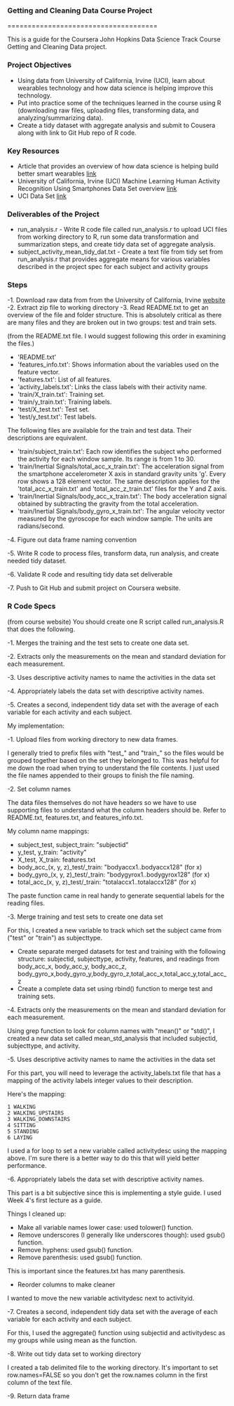 ### Getting and Cleaning Data Course Project

=====================================

This is a guide for the Coursera John Hopkins Data Science Track Course Getting and Cleaning Data project.  


### Project Objectives

* Using data from University of California, Irvine (UCI), learn about wearables technology and how data science is helping improve this technology.
* Put into practice some of the techniques learned in the course using R (downloading raw files, uploading files, transforming data, and analyzing/summarizing data).
* Create a tidy dataset with aggregate analysis and submit to Cousera along with link to Git Hub repo of R code.


### Key Resources

* Article that provides an overview of how data science is helping build better smart wearables [link](http://www.insideactivitytracking.com/data-science-activity-tracking-and-the-battle-for-the-worlds-top-sports-brand/)
* University of California, Irvine (UCI) Machine Learning Human Activity Recognition Using Smartphones Data Set overview [link](http://archive.ics.uci.edu/ml/datasets/Human+Activity+Recognition+Using+Smartphones)
* UCI Data Set [link](https://d396qusza40orc.cloudfront.net/getdata%2Fprojectfiles%2FUCI%20HAR%20Dataset.zip)


### Deliverables of the Project

* run_analysis.r - Write R code file called run_analysis.r to upload UCI files from working directory to R, run some data transformation and summarization steps, and create tidy data set of aggregate analysis. 
* subject_activity_mean_tidy_dat.txt - Create a text file from tidy set from run_analysis.r that provides aggregate means for various variables described in the project spec for each subject and activity groups


### Steps

-1. Download raw data from from the University of California, Irvine [website](http://archive.ics.uci.edu/ml/datasets/Human+Activity+Recognition+Using+Smartphones)
-2. Extract zip file to working directory
-3. Read README.txt to get an overview of the file and folder structure.  This is absolutely critical as there are many files and they are broken out in two groups: test and train sets.

(from the README.txt file.  I would suggest following this order in examining the files.)
* 'README.txt'
* 'features_info.txt': Shows information about the variables used on the feature vector.
* 'features.txt': List of all features.
* 'activity_labels.txt': Links the class labels with their activity name.
* 'train/X_train.txt': Training set.
* 'train/y_train.txt': Training labels.
* 'test/X_test.txt': Test set.
* 'test/y_test.txt': Test labels.

The following files are available for the train and test data. Their descriptions are equivalent. 

* 'train/subject_train.txt': Each row identifies the subject who performed the activity for each window sample. Its range is from 1 to 30. 
* 'train/Inertial Signals/total_acc_x_train.txt': The acceleration signal from the smartphone accelerometer X axis in standard gravity units 'g'. Every row shows a 128 element vector. The same description applies for the 'total_acc_x_train.txt' and 'total_acc_z_train.txt' files for the Y and Z axis. 
* 'train/Inertial Signals/body_acc_x_train.txt': The body acceleration signal obtained by subtracting the gravity from the total acceleration. 
* 'train/Inertial Signals/body_gyro_x_train.txt': The angular velocity vector measured by the gyroscope for each window sample. The units are radians/second. 

-4. Figure out data frame naming convention

-5. Write R code to process files, transform data, run analysis, and create needed tidy dataset.

-6. Validate R code and resulting tidy data set deliverable

-7. Push to Git Hub and submit project on Coursera website.


### R Code Specs

(from course website)
You should create one R script called run_analysis.R that does the following. 

-1. Merges the training and the test sets to create one data set.

-2. Extracts only the measurements on the mean and standard deviation for each measurement. 

-3. Uses descriptive activity names to name the activities in the data set

-4. Appropriately labels the data set with descriptive activity names. 

-5. Creates a second, independent tidy data set with the average of each variable for each activity and each subject. 

My implementation:

-1. Upload files from working directory to new data frames.

I generally tried to prefix files with "test_" and "train_" so the files would be grouped together based on the set they belonged to.  This was helpful for me down the road when trying to understand the file contents.  I just used the file names appended to their groups to finish the file naming.

-2. Set column names

The data files themselves do not have headers so we have to use supporting files to understand what the column headers should be.  Refer to README.txt, features.txt, and features_info.txt.

My column name mappings:
* subject_test, subject_train: "subjectid"
* y_test, y_train: "activity"
* X_test, X_train: features.txt
* body_acc_(x, y, z)_test/_train: "bodyaccx1..bodyaccx128" (for x)
* body_gyro_(x, y, z)_test/_train: "bodygyrox1..bodygyrox128" (for x)
* total_acc_(x, y, z)_test/_train: "totalaccx1..totalaccx128" (for x)

The paste function came in real handy to generate sequential labels for the reading files.

-3. Merge training and test sets to create one data set

For this, I created a new variable to track which set the subject came from ("test" or "train") as subjecttype.

* Create separate merged datasets for test and training with the following structure: subjectid, subjecttype, activity, features, and readings from body_acc_x, body_acc_y, body_acc_z, body_gyro_x,body_gyro_y,body_gyro_z,total_acc_x,total_acc_y,total_acc_z
* Create a complete data set using rbind() function to merge test and training sets.

-4. Extracts only the measurements on the mean and standard deviation for each measurement. 

Using grep function to look for column names with "mean()" or "std()", I created a new data set called mean_std_analysis that included subjectid, subjecttype, and activity.

-5. Uses descriptive activity names to name the activities in the data set

For this part, you will need to leverage the activity_labels.txt file that has a mapping of the activity labels integer values to their description.

Here's the mapping:

	1 WALKING
	2 WALKING_UPSTAIRS
	3 WALKING_DOWNSTAIRS
	4 SITTING
	5 STANDING
	6 LAYING

I used a for loop to set a new variable called activitydesc using the mapping above.  I'm sure there is a better way to do this that will yield better performance.

-6.  Appropriately labels the data set with descriptive activity names. 

This part is a bit subjective since this is implementing a style guide.  I used Week 4's first lecture as a guide.

Things I cleaned up:

* Make all variable names lower case: used tolower() function.
* Remove underscores (I generally like underscores though): used gsub() function.
* Remove hyphens: used gsub() function.
* Remove parenthesis: used gsub() function.

This is important since the features.txt has many parenthesis.

* Reorder columns to make cleaner

I wanted to move the new variable activitydesc next to activityid.

-7. Creates a second, independent tidy data set with the average of each variable for each activity and each subject. 

For this, I used the aggregate() function using subjectid and activitydesc as my groups while using mean as the function.

-8. Write out tidy data set to working directory

I created a tab delimited file to the working directory.  It's important to set row.names=FALSE so you don't get the row.names column in the first column of the text file.

-9. Return data frame 

